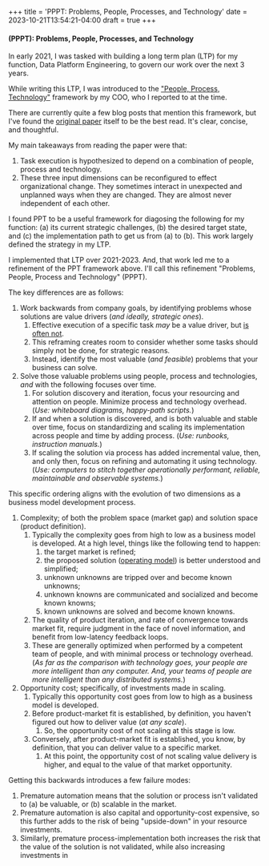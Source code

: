 +++
title = 'PPPT: Problems, People, Processes, and Technology'
date = 2023-10-21T13:54:21-04:00
draft = true
+++

#### (PPPT): Problems, People, Processes, and Technology 

In early 2021, I was tasked with building a long term plan (LTP) for my function, Data Platform Engineering, to govern our work over the next 3 years.

While writing this LTP, I was introduced to the ["People, Process, Technology"](https://www.smartsheet.com/content/people-process-technology) framework by my COO, who I reported to at the time. 

There are currently quite a few blog posts that mention this framework, but I've found the [original paper](https://collections.uakron.edu/digital/collection/p15960coll1/id/21949/) itself to be the best read. It's clear, concise, and thoughtful.

My main takeaways from reading the paper were that:

1. Task execution is hypothesized to depend on a combination of people, process and technology.
2. These three input dimensions can be reconfigured to effect organizational change. They sometimes interact in unexpected and unplanned ways when they are changed. They are almost never independent of each other.

I found PPT to be a useful framework for diagosing the following for my function: (a) its current strategic challenges, (b) the desired target state, and (c) the implementation path to get us from (a) to (b). This work largely defined the strategy in my LTP.

I implemented that LTP over 2021-2023. And, that work led me to a refinement of the PPT framework above. I'll call this refinement "Problems, People, Process and Technology" (PPPT).

The key differences are as follows:

1. Work backwards from company goals, by identifying problems whose solutions are value drivers (_and ideally, strategic ones_). 
    1. Effective execution of a specific task _may_ be a value driver, but [is often not](https://www.iwp.edu/wp-content/uploads/2020/08/What-Is-Strategy.pdf). 
    2. This reframing creates room to consider whether some tasks should simply not be done, for strategic reasons. 
    3. Instead, identify the most valuable (_and feasible_) problems that your business can solve.
2. Solve those valuable problems using people, process and technologies, *_and_* with the following focuses over time.
    1. For solution discovery and iteration, focus your resourcing and attention on people. Minimize process and technology overhead. (_Use: whiteboard diagrams, happy-path scripts._)
    2. If and when a solution is discovered, and is both valuable and stable over time, focus on standardizing and scaling its implementation across people and time by adding process. (_Use: runbooks, instruction manuals._)
    3. If scaling the solution via process has added incremental value, then, and only then, focus on refining and automating it using technology. (_Use: computers to stitch together operationally performant, reliable, maintainable and observable systems._)

This specific ordering aligns with the evolution of two dimensions as a business model development process.

1. Complexity; of both the problem space (market gap) and solution space (product definition). 
    1. Typically the complexity goes from high to low as a business model is developed. At a high level, things like the following tend to happen: 
        1. the target market is refined;
        2. the proposed solution ([operating model](https://opexsociety.org/body-of-knowledge/operating-model/)) is better understood and simplified;
        3. unknown unknowns are tripped over and become known unknowns;
        4. unknown knowns are communicated and socialized and become known knowns;
        5. known unknowns are solved and become known knowns.
    2. The quality of product iteration, and rate of convergence towards market fit, require judgment in the face of novel information, and benefit from low-latency feedback loops. 
    3. These are generally optimized when performed by a competent team of people, and with minimal process or technology overhead. (_As far as the comparison with technology goes, your people are more intelligent than any computer. And, your teams of people are more intelligent than any distributed systems._)
2. Opportunity cost; specifically, of investments made in scaling. 
    1. Typically this opportunity cost goes from low to high as a business model is developed.
    2. Before product-market fit is established, by definition, you haven't figured out how to deliver value (_at any scale_). 
        1. So, the opportunity cost of not scaling at this stage is low. 
    3. Conversely, after product-market fit is established, you know, by definition, that you can deliver value to a specific market. 
        1. At this point, the opportunity cost of not scaling value delivery is higher, and equal to the value of that market opportunity.


Getting this backwards introduces a few failure modes:

1. Premature automation means that the solution or process isn't validated to (a) be valuable, or (b) scalable in the market.
2. Premature automation is also capital and opportunity-cost expensive, so this further adds to the risk of being "upside-down" in your resource investments.
3. Similarly, premature process-implementation both increases the risk that the value of the solution is not validated, while also increasing investments in 